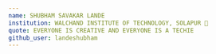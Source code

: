 ```yaml
---
name: SHUBHAM SAVAKAR LANDE
institution: WALCHAND INSTITUTE OF TECHNOLOGY, SOLAPUR 🚩
quote: EVERYONE IS CREATIVE AND EVERYONE IS A TECHIE
github_user: landeshubham
---
```

